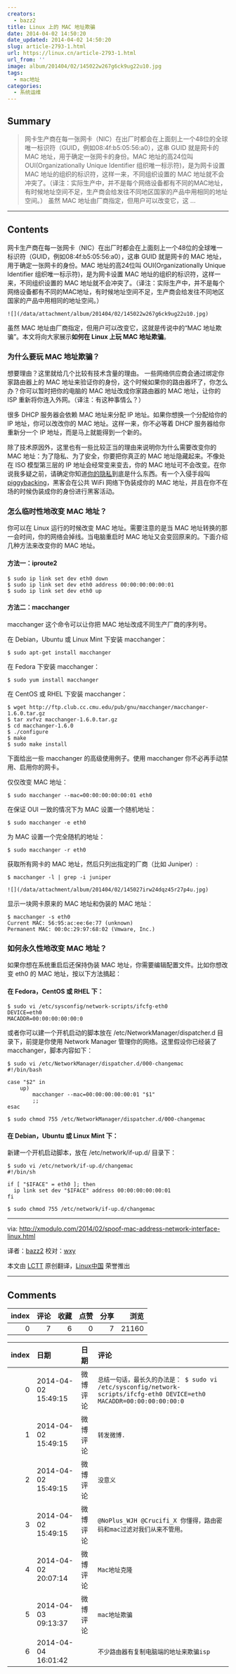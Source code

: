 ```yaml
---
creators:
  - bazz2
title: Linux 上的 MAC 地址欺骗
date: 2014-04-02 14:50:20
date_updated: 2014-04-02 14:50:20
slug: article-2793-1.html
url: https://linux.cn/article-2793-1.html
url_from: ''
image: album/201404/02/145022w267g6ck9ug22u10.jpg
tags:
  - mac地址
categories:
  - 系统运维
---
```


## Summary

> 网卡生产商在每一张网卡（NIC）在出厂时都会在上面刻上一个48位的全球唯一标识符（GUID，例如08:4f:b5:05:56:a0），这串 GUID 就是网卡的 MAC 地址，用于确定一张网卡的身份。MAC 地址的高24位叫 OUI(Organizationally Unique Identifier 组织唯一标示符)，是为网卡设置 MAC 地址的组织的标识符，这样一来，不同组织设置的 MAC 地址就不会冲突了。（译注：实际生产中，并不是每个网络设备都有不同的MAC地址，有时候地址空间不足，生产商会给发往不同地区国家的产品中用相同的地址空间。）  虽然 MAC 地址由厂商指定，但用户可以改变它，这 ...

***

<!-- more -->

## Contents

网卡生产商在每一张网卡（NIC）在出厂时都会在上面刻上一个48位的全球唯一标识符（GUID，例如08:4f:b5:05:56:a0），这串 GUID 就是网卡的 MAC 地址，用于确定一张网卡的身份。MAC 地址的高24位叫 OUI(Organizationally Unique Identifier 组织唯一标示符)，是为网卡设置 MAC 地址的组织的标识符，这样一来，不同组织设置的 MAC 地址就不会冲突了。（译注：实际生产中，并不是每个网络设备都有不同的MAC地址，有时候地址空间不足，生产商会给发往不同地区国家的产品中用相同的地址空间。）

`![](/data/attachment/album/201404/02/145022w267g6ck9ug22u10.jpg)`

虽然 MAC 地址由厂商指定，但用户可以改变它，这就是传说中的“MAC 地址欺骗”。本文将向大家展示**如何在 Linux 上玩 MAC 地址欺骗**。

### 为什么要玩 MAC 地址欺骗？

想要理由？这里就给几个比较有技术含量的理由。 一些网络供应商会通过绑定你家路由器上的 MAC 地址来验证你的身份，这个时候如果你的路由器坏了，你怎么办？你可以暂时把你的电脑的 MAC 地址改成你家路由器的 MAC 地址，让你的 ISP 重新将你连入外网。（译注：有这种事情么？）

很多 DHCP 服务器会依赖 MAC 地址来分配 IP 地址。如果你想换一个分配给你的 IP 地址，你可以改改你的 MAC 地址。这样一来，你不必等着 DHCP 服务器给你重新分一个 IP 地址，而是马上就能得到一个新的。

除了技术原因外，这里也有一些比较正当的理由来说明你为什么需要改变你的 MAC 地址：为了隐私、为了安全，你要把你真正的 MAC 地址隐藏起来。不像处在 ISO 模型第三层的 IP 地址会经常变来变去，你的 MAC 地址可不会改变。在你说我多疑之前，请确定你知道[你的隐私](http://www.identityblog.com/?p=1131)到底是什么东西。有一个入侵手段叫 [piggybacking](http://en.wikipedia.org/wiki/Piggybacking_(Internet_access))，黑客会在公共 WiFi 网络下伪装成你的 MAC 地址，并且在你不在场的时候伪装成你的身份进行黑客活动。

### 怎么临时性地改变 MAC 地址？

你可以在 Linux 运行的时候改变 MAC 地址。需要注意的是当 MAC 地址转换的那一会时间，你的网络会掉线。当电脑重启时 MAC 地址又会变回原来的。下面介绍几种方法来改变你的 MAC 地址。

#### 方法一：iproute2

```shell
$ sudo ip link set dev eth0 down
$ sudo ip link set dev eth0 address 00:00:00:00:00:01
$ sudo ip link set dev eth0 up 
```

#### 方法二：macchanger

macchanger 这个命令可以让你把 MAC 地址改成不同生产厂商的序列号。

在 Debian，Ubuntu 或 Linux Mint 下安装 macchanger：

```shell
$ sudo apt-get install macchanger 
```

在 Fedora 下安装 macchanger：

```shell
$ sudo yum install macchanger 
```

在 CentOS 或 RHEL 下安装 macchanger：

```shell
$ wget http://ftp.club.cc.cmu.edu/pub/gnu/macchanger/macchanger-1.6.0.tar.gz
$ tar xvfvz macchanger-1.6.0.tar.gz
$ cd macchanger-1.6.0 
$ ./configure
$ make
$ sudo make install 
```

下面给出一些 macchanger 的高级使用例子。使用 macchanger 你不必再手动禁用、启用你的网卡。

仅仅改变 MAC 地址：

```shell
$ sudo macchanger --mac=00:00:00:00:00:01 eth0 
```

在保证 OUI 一致的情况下为 MAC 设置一个随机地址：

```shell
$ sudo macchanger -e eth0 
```

为 MAC 设置一个完全随机的地址：

```shell
$ sudo macchanger -r eth0 
```

获取所有网卡的 MAC 地址，然后只列出指定的厂商（比如 Juniper）:

```shell
$ macchanger -l | grep -i juniper 
```

`![](/data/attachment/album/201404/02/145027irw24dqz45r27p4u.jpg)`

显示一块网卡原来的 MAC 地址和伪装的 MAC 地址：

```shell
$ macchanger -s eth0  
Current MAC: 56:95:ac:ee:6e:77 (unknown)   
Permanent MAC: 00:0c:29:97:68:02 (Vmware, Inc.)
```

### 如何永久性地改变 MAC 地址？

如果你想在系统重启后还保持伪装 MAC 地址，你需要编辑配置文件。比如你想改变 eth0 的 MAC 地址，按以下方法搞起：

#### 在 Fedora，CentOS 或 RHEL 下：

```shell
$ sudo vi /etc/sysconfig/network-scripts/ifcfg-eth0
DEVICE=eth0
MACADDR=00:00:00:00:00:0
```

或者你可以建一个开机启动的脚本放在 /etc/NetworkManager/dispatcher.d 目录下，前提是你使用 Network Manager 管理你的网络。这里假设你已经装了 macchanger，脚本内容如下：

```shell
$ sudo vi /etc/NetworkManager/dispatcher.d/000-changemac
#!/bin/bash

case "$2" in
    up)
        macchanger --mac=00:00:00:00:00:01 "$1"
        ;;
esac
```

```shell
$ sudo chmod 755 /etc/NetworkManager/dispatcher.d/000-changemac 
```

#### 在 Debian，Ubuntu 或 Linux Mint 下：

新建一个开机启动脚本，放在 /etc/network/if-up.d/ 目录下：

```shell
$ sudo vi /etc/network/if-up.d/changemac 
#!/bin/sh

if [ "$IFACE" = eth0 ]; then
  ip link set dev "$IFACE" address 00:00:00:00:00:01
fi
```

```shell
$ sudo chmod 755 /etc/network/if-up.d/changemac 
```

---

via: <http://xmodulo.com/2014/02/spoof-mac-address-network-interface-linux.html>

译者：[bazz2](https://github.com/bazz2) 校对：[wxy](https://github.com/wxy)

本文由 [LCTT](https://github.com/LCTT/TranslateProject) 原创翻译，[Linux中国](https://linux.cn/) 荣誉推出

***

## Comments


|   index |   评论 |   收藏 |   点赞 |   分享 |   浏览 |
|--------:|-------:|-------:|-------:|-------:|-------:|
|       0 |      7 |      6 |      0 |      7 |  21160 |

|   index | 日期                | 日期     | 评论                                                                                                                    |
|--------:|:--------------------|:---------|:------------------------------------------------------------------------------------------------------------------------|
|       0 | 2014-04-02 15:49:15 | 微博评论 | `总结一句话，最长久的办法是： $ sudo vi /etc/sysconfig/network-scripts/ifcfg-eth0 DEVICE=eth0 MACADDR=00:00:00:00:00:0` |
|       1 | 2014-04-02 15:49:15 | 微博评论 | `转发微博.`                                                                                                             |
|       2 | 2014-04-02 15:49:15 | 微博评论 | `没意义`                                                                                                                |
|       3 | 2014-04-02 15:49:15 | 微博评论 | `@NoPlus_WJH @Crucifi_X 你懂得，路由密码和mac过滤对我们从来不管用。`                                                    |
|       4 | 2014-04-02 20:07:14 | 微博评论 | `Mac地址克隆`                                                                                                           |
|       5 | 2014-04-03 09:13:37 | 微博评论 | `mac地址欺骗`                                                                                                           |
|       6 | 2014-04-04 16:01:42 |          | `不少路由器有复制电脑端的地址来欺骗isp`                                                                                 |
